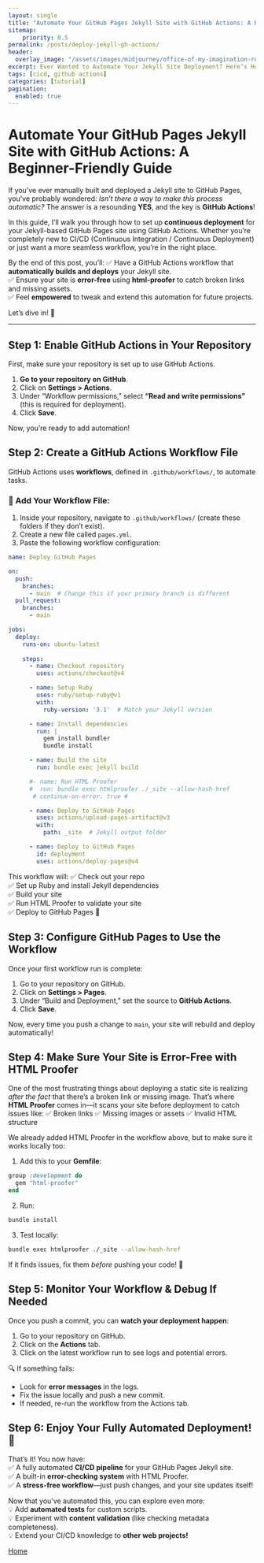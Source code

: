 ```yaml
---
layout: single
title: "Automate Your GitHub Pages Jekyll Site with GitHub Actions: A Beginner-Friendly Guide"
sitemap:
    priority: 0.5
permalink: /posts/deploy-jekyll-gh-actions/
header:
  overlay_image: "/assets/images/midjourney/office-of-my-imagination-robotic-arm-building_arsq.png"
excerpt: Ever Wanted to Automate Your Jekyll Site Deployment? Here’s How!  #displayed on index.html and blog.html
tags: [cicd, github actions]
categories: [tutorial]
pagination: 
  enabled: true
---
```


# Automate Your GitHub Pages Jekyll Site with GitHub Actions: A Beginner-Friendly Guide

If you’ve ever manually built and deployed a Jekyll site to GitHub Pages, you’ve probably wondered: *Isn’t there a way to make this process automatic?* The answer is a resounding **YES**, and the key is **GitHub Actions**!

In this guide, I’ll walk you through how to set up **continuous deployment** for your Jekyll-based GitHub Pages site using GitHub Actions. Whether you’re completely new to CI/CD (Continuous Integration / Continuous Deployment) or just want a more seamless workflow, you’re in the right place.

By the end of this post, you’ll:
✅ Have a GitHub Actions workflow that **automatically builds and deploys** your Jekyll site.  
✅ Ensure your site is **error-free** using **html-proofer** to catch broken links and missing assets.   
✅ Feel **empowered** to tweak and extend this automation for future projects.   

Let’s dive in! 🚀

---

## Step 1: Enable GitHub Actions in Your Repository

First, make sure your repository is set up to use GitHub Actions.
1. **Go to your repository on GitHub**.  
2. Click on **Settings > Actions**.  
3. Under “Workflow permissions,” select **“Read and write permissions”** (this is required for deployment).  
4. Click **Save**.

Now, you’re ready to add automation!


## Step 2: Create a GitHub Actions Workflow File

GitHub Actions uses **workflows**, defined in `.github/workflows/`, to automate tasks.

### 🔹 Add Your Workflow File:
1. Inside your repository, navigate to `.github/workflows/` (create these folders if they don’t exist).  
2. Create a new file called `pages.yml`.  
3. Paste the following workflow configuration:  

```yaml
name: Deploy GitHub Pages

on:
  push:
    branches:
      - main  # Change this if your primary branch is different
  pull_request:
    branches:
      - main

jobs:
  deploy:
    runs-on: ubuntu-latest
    
    steps:
      - name: Checkout repository
        uses: actions/checkout@v4

      - name: Setup Ruby
        uses: ruby/setup-ruby@v1
        with:
          ruby-version: '3.1'  # Match your Jekyll version

      - name: Install dependencies
        run: |
          gem install bundler
          bundle install

      - name: Build the site
        run: bundle exec jekyll build

      #- name: Run HTML Proofer
      #  run: bundle exec htmlproofer ./_site --allow-hash-href
       # continue-on-error: true #

      - name: Deploy to GitHub Pages
        uses: actions/upload-pages-artifact@v3
        with:
          path: _site  # Jekyll output folder

      - name: Deploy to GitHub Pages
        id: deployment
        uses: actions/deploy-pages@v4
```

This workflow will:
✅ Check out your repo  
✅ Set up Ruby and install Jekyll dependencies  
✅ Build your site  
✅ Run HTML Proofer to validate your site  
✅ Deploy to GitHub Pages 🎉    


## Step 3: Configure GitHub Pages to Use the Workflow

Once your first workflow run is complete:

1. Go to your repository on GitHub.
2. Click on **Settings > Pages**.
3. Under “Build and Deployment,” set the source to **GitHub Actions**.
4. Click **Save**.

Now, every time you push a change to `main`, your site will rebuild and deploy automatically!


## Step 4: Make Sure Your Site is Error-Free with HTML Proofer

One of the most frustrating things about deploying a static site is realizing *after the fact* that there’s a broken link or missing image. That’s where **HTML Proofer** comes in—it scans your site before deployment to catch issues like:
✅ Broken links
✅ Missing images or assets
✅ Invalid HTML structure

We already added HTML Proofer in the workflow above, but to make sure it works locally too:

1. Add this to your **Gemfile**:

```ruby
group :development do
  gem "html-proofer"
end
```

2. Run:
```sh
bundle install
```

3. Test locally:
```sh
bundle exec htmlproofer ./_site --allow-hash-href
```

If it finds issues, fix them *before* pushing your code! 🙌


## Step 5: Monitor Your Workflow & Debug If Needed

Once you push a commit, you can **watch your deployment happen**:  
1. Go to your repository on GitHub.  
2. Click on the **Actions** tab.  
3. Click on the latest workflow run to see logs and potential errors.  

🔍 If something fails:  
- Look for **error messages** in the logs.  
- Fix the issue locally and push a new commit.  
- If needed, re-run the workflow from the Actions tab.  


## Step 6: Enjoy Your Fully Automated Deployment! 🎉  

That’s it! You now have:  
✅ A fully automated **CI/CD pipeline** for your GitHub Pages Jekyll site.  
✅ A built-in **error-checking system** with HTML Proofer.  
✅ A **stress-free workflow**—just push changes, and your site updates itself!  

Now that you’ve automated this, you can explore even more:  
💡 Add **automated tests** for custom scripts.  
💡 Experiment with **content validation** (like checking metadata completeness).  
💡 Extend your CI/CD knowledge to **other web projects!**  


[Home](/)
